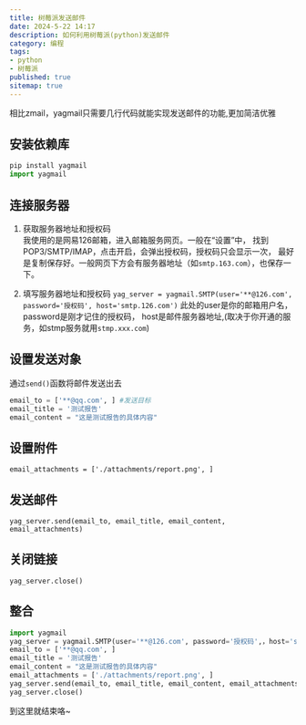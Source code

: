 ```yaml
---
title: 树莓派发送邮件
date: 2024-5-22 14:17
description: 如何利用树莓派(python)发送邮件
category: 编程
tags:
- python
- 树莓派
published: true
sitemap: true
---
```


相比zmail，yagmail只需要几行代码就能实现发送邮件的功能,更加简洁优雅

## 安装依赖库

```python
pip install yagmail
import yagmail
```

## 连接服务器

1. 获取服务器地址和授权码  
我使用的是网易126邮箱，进入邮箱服务网页。一般在“设置”中，
找到POP3/SMTP/IMAP，点击开启，会弹出授权码，授权码只会显示一次，
最好是复制保存好。一般网页下方会有服务器地址（如`smtp.163.com`），也保存一下。

2. 填写服务器地址和授权码
`yag_server = yagmail.SMTP(user='**@126.com', password='授权码', host='smtp.126.com')`
此处的user是你的邮箱用户名，password是刚才记住的授权码，
host是邮件服务器地址,(取决于你开通的服务，如stmp服务就用`stmp.xxx.com`)

## 设置发送对象

通过`send()`函数将邮件发送出去

```python
email_to = ['**@qq.com', ] #发送目标
email_title = '测试报告'
email_content = "这是测试报告的具体内容"
```

## 设置附件

`email_attachments = ['./attachments/report.png', ]`

## 发送邮件

`yag_server.send(email_to, email_title, email_content, email_attachments)`

## 关闭链接

`yag_server.close()`

## 整合

```python
import yagmail 
yag_server = yagmail.SMTP(user='**@126.com', password='授权码',，host='smtp.126.com')
email_to = ['**@qq.com', ]
email_title = '测试报告'
email_content = "这是测试报告的具体内容" 
email_attachments = ['./attachments/report.png', ] 
yag_server.send(email_to, email_title, email_content, email_attachments) 
yag_server.close()
```

到这里就结束咯~
